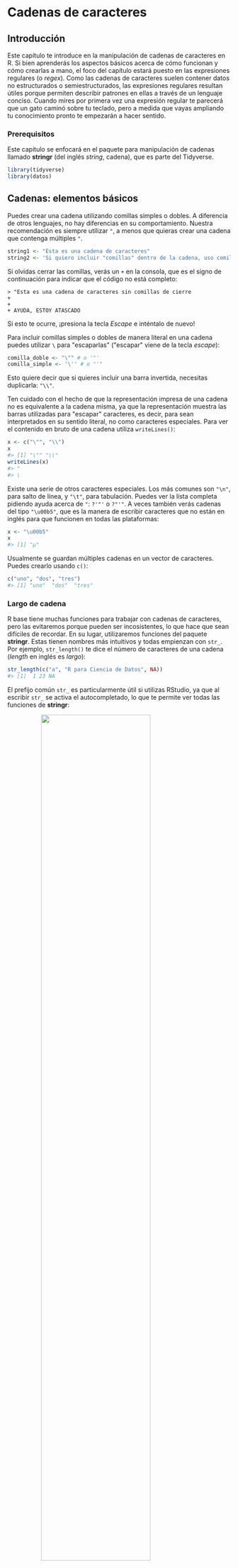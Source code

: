 # Cadenas de caracteres

## Introducción

Este capítulo te introduce en la manipulación de cadenas de caracteres en R. Si bien aprenderás los aspectos básicos acerca de cómo funcionan y cómo crearlas a mano, el foco del capítulo estará puesto en las expresiones regulares (o _regex_). Como las cadenas de caracteres suelen contener datos no estructurados o semiestructurados, las expresiones regulares resultan útiles porque permiten describir patrones en ellas a través de un lenguaje conciso. Cuando mires por primera vez una expresión regular te parecerá que un gato caminó sobre tu teclado, pero a medida que vayas ampliando tu conocimiento pronto te empezarán a hacer sentido. 

### Prerequisitos

Este capítulo se enfocará en el paquete para manipulación de cadenas llamado __stringr__ (del inglés _string_, cadena), que es parte del Tidyverse.


```r
library(tidyverse)
library(datos)
```

## Cadenas: elementos básicos

Puedes crear una cadena utilizando comillas simples o dobles. A diferencia de otros lenguajes, no hay diferencias en su comportamiento. Nuestra recomendación es siempre utilizar `"`, a menos que quieras crear una cadena que contenga múltiples `"`.


```r
string1 <- "Esta es una cadena de caracteres"
string2 <- 'Si quiero incluir "comillas" dentro de la cadena, uso comillas simples'
```

Si olvidas cerrar las comillas, verás un `+` en la consola, que es el signo de continuación para indicar que el código no está completo:

```
> "Esta es una cadena de caracteres sin comillas de cierre
+ 
+ 
+ AYUDA, ESTOY ATASCADO
```

Si esto te ocurre, ¡presiona la tecla _Escape_ e inténtalo de nuevo!

Para incluir comillas simples o dobles de manera literal en una cadena puedes utilizar `\` para "escaparlas" ("escapar" viene de la tecla _escape_):


```r
comilla_doble <- "\"" # o '"'
comilla_simple <- '\'' # o "'"
```

Esto quiere decir que si quieres incluir una barra invertida, necesitas duplicarla: `"\\"`.

Ten cuidado con el hecho de que la representación impresa de una cadena no es equivalente a la cadena misma, ya que la representación muestra las barras utilizadas para "escapar" caracteres, es decir, para sean interpretados en su sentido literal, no como caracteres especiales. Para ver el contenido en bruto de una cadena utiliza `writeLines()`:


```r
x <- c("\"", "\\")
x
#> [1] "\"" "\\"
writeLines(x)
#> "
#> \
```

Existe una serie de otros caracteres especiales. Los más comunes son `"\n"`, para salto de línea, y `"\t"`, para tabulación. Puedes ver la lista completa pidiendo ayuda acerca de `"`: `?'"'` o `?"'"`. A veces también verás cadenas del tipo `"\u00b5"`, que es la manera de escribir caracteres que no están en inglés para que funcionen en todas las plataformas:


```r
x <- "\u00b5"
x
#> [1] "µ"
```

Usualmente se guardan múltiples cadenas en un vector de caracteres. Puedes crearlo usando `c()`:


```r
c("uno", "dos", "tres")
#> [1] "uno"  "dos"  "tres"
```

### Largo de cadena

R base tiene muchas funciones para trabajar con cadenas de caracteres, pero las evitaremos porque pueden ser incosistentes, lo que hace que sean difíciles de recordar. En su lugar, utilizaremos funciones del paquete __stringr__. Estas tienen nombres más intuitivos y todas empienzan con `str_`. Por ejemplo, `str_length()` te dice el número de caracteres de una cadena (_length_ en inglés es _largo_): 


```r
str_length(c("a", "R para Ciencia de Datos", NA))
#> [1]  1 23 NA
```

El prefijo común `str_` es particularmente útil si utilizas RStudio, ya que al escribir `str_` se activa el autocompletado, lo que te permite ver todas las funciones de __stringr__:

<img src="screenshots/stringr-autocomplete.png" width="70%" style="display: block; margin: auto;" />

### Combinar cadenas

Para combinar dos o más cadenas utiliza `str_c()`:


```r
str_c("x", "y")
#> [1] "xy"
str_c("x", "y", "z")
#> [1] "xyz"
```

Usa el argumento `sep` para controlar cómo separlas:


```r
str_c("x", "y", sep = ", ")
#> [1] "x, y"
```

Al igual que en muchas otras funciones de R, los valores faltantes son contagiosos. Si quieres que se impriman como `"NA"`, utiliza `str_replace_na()` (_replace_ = remplazar):


```r
x <- c("abc", NA)
str_c("|-", x, "-|")
#> [1] "|-abc-|" NA
str_c("|-", str_replace_na(x), "-|")
#> [1] "|-abc-|" "|-NA-|"
```

Como se observa arriba, `str_c()` es una función vectorizada que automáticamente recicla los vectores más cortos hasta alcanzar la extensión del más largo: 


```r
str_c("prefijo-", c("a", "b", "c"), "-sufijo")
#> [1] "prefijo-a-sufijo" "prefijo-b-sufijo" "prefijo-c-sufijo"
```

Los objetos de extensión 0 se descartan de manera silenciosa. Esto es particularmente útil en conjunto con `if` (_si_):


```r
nombre <- "Hadley"
hora_del_dia <- "mañana"
cumpleanios <- FALSE

str_c(
  "Que tengas una buena ", hora_del_dia, ", ", nombre,
  if (cumpleanios) " y ¡FELIZ CUMPLEAÑOS!",
  "."
)
#> [1] "Que tengas una buena mañana, Hadley."
```

Para colapsar un vector de cadenas en una sola, utiliza `collapse`:


```r
str_c(c("x", "y", "z"), collapse = ", ")
#> [1] "x, y, z"
```

### Dividir cadenas

Puedes extraer partes de una cadena utilizando `str_sub()`. Al igual que la cadena, `str_sub()` tiene como argumentos `start` (_inicio_) y `end` (_fin_), que indican la posición (inclusiva) del subconjunto que se quiere extraer:


```r
x <- c("Manzana", "Plátano", "Pera")
str_sub(x, 1, 3)
#> [1] "Man" "Plá" "Per"
# los números negativos cuentan de manera invertida desde el final
str_sub(x, -3, -1)
#> [1] "ana" "ano" "era"
```

Ten en cuenta que `str_sub()` no fallará si la cadena es muy corta; simplemente devolverá todo lo que sea posible: 


```r
str_sub("a", 1, 5)
#> [1] "a"
```

También puedes utilizar `str_sub()` en forma de asignación para modificar una cadena: 


```r
str_sub(x, 1, 1) <- str_to_lower(str_sub(x, 1, 1))
x
#> [1] "manzana" "plátano" "pera"
```

### _Locales_

Arriba utilizamos `str_to_lower()` para cambiar el texto a minúsculas. También puedes utilizar `str_to_upper()` o `str_to_title()`, si quieres modificar el texto a mayúsculas o formato título, respectivamente. Sin embargo, este tipo de cambios puede ser más complicado de lo parece a primera vista, ya que las reglas no son iguales en todos los idiomas. Puedes selecionar qué tipo de reglas aplicar especificando el entorno local o _locale_:


```r
# La lengua turca tiene dos i: una con punto y otra sin punto
# Tienen diferentes reglas para convertirlas en mayúsculas

str_to_upper(c("i", "ı"))
#> [1] "I" "I"
str_to_upper(c("i", "ı"), locale = "tr")
#> [1] "İ" "I"
```

El entorno local o _locale_ se especifica con un código de idioma ISO 639, que es una abreviación de dos letras. Si todavía no conoces el código para tu idioma, en [Wikipedia](https://en.wikipedia.org/wiki/List_of_ISO_639-1_codes) puedes encontrar una buena lista. Si dejas el _locale_ en blanco, se aplicará el que estés utilizando actualmente, que es provisto por tu sistema operativo. 

Otra operación importante que es afectada por el _locale_ es ordenar. Las funciones `order()` y `sort()` de R base ordenan las cadenas usando el _locale_ actual. Si quieres un comportamiento consistente a través de diferentes computadoras, sería preferible usar `str_sort()` y `str_order()`, que aceptan un argumento adicional para definir el `locale`:


```r
x <- c("arándano", "espinaca", "banana")

str_sort(x, locale = "es")  # Español
#> [1] "arándano" "banana"   "espinaca"

str_sort(x, locale = "haw") # Hawaiano
#> [1] "arándano" "espinaca" "banana"
```

### Ejercicios

1.  En ejemplos de código en los que no se utiliza __stringr__, verás usualmente `paste()` y `paste0()` (_paste_ = pegar).
    ¿Cuál es la diferencia entre estas dos funciones? ¿A qué función de __stringr__ son equivalentes? ¿Cómo difieren estas dos funciones respecto de su manejo de los
    `NA`?
    
1.  Describe con tus propias palabras la diferencia entre los argumentos `sep` y `collapse`
    de la función `str_c()`.

1.  Utiliza `str_length()` y `str_sub()` para extraer el caracter del medio de una cadena. ¿Qué harías si el número de caracteres es par?

1.  ¿Qué hace `str_wrap()`? (_wrap_ = envolver) ¿Cuándo podrías querer utilizarla?

1.  ¿Qué hace `str_trim()`? (_trim_ = recortar) ¿Cuál es el opuesto de `str_trim()`?

1.  Escribe una función que convierta, por ejemplo, el vector `c("a", "b", "c")` en
    la cadena `a, b y c`. Piensa con detención qué debería hacer 
    dado un vector de largo 0, 1 o 2.

### Buscar coincidencia de patrones con expresiones regulares

Las expresiones regulares son un lenguaje conciso que te permite describir patrones en cadenas de caracteres. Toma un tiempo entenderlas, pero una vez que lo hagas te darás cuenta que son extremadamente útiles. 

Para aprender sobre expresiones regulares usaremos `str_view()` y `str_view_all()` (_view_ = ver). Estas funciones toman un vector de caracteres y una expresión regular y te muestran cómo coinciden. Partiremos con expresiones regulares simples que gradualmente se irán volviendo más y más complejas. Una vez que domines la coincidencia de patrones, aprenderás cómo aplicar estas ideas con otras funciones de __stringr__. 

### Coincidencias básicas

Los patrones más simples buscan coincidencias con cadenas exactas:


```r
x <- c("manzana", "banana", "pera")
str_view(x, "an")
#> [1] │ m<an>z<an>a
#> [2] │ b<an><an>a
```

El siguiente paso en complejidad es `.`, que coincide con cualquier caracter (excepto un salto de línea):


```r
str_view(x, ".a.")
#> [1] │ <man><zan>a
#> [2] │ <ban>ana
```

Pero si "`.`" coincide con cualquier caracter, ¿cómo buscar una coincidencia con el caracter "`.`"? Necesitas utilizar un "escape" para decirle a la expresión regular que quieres hacerla coincidir de manera exacta, no usar su comportamiento especial. Al igual que en las cadenas, las expresiones regulares usan la barra invertida, `\`, para "escapar" los comportamientos especiales. Por lo tanto, para hacer coincidir un `.`, necesitas la expresión regular `\.`. Lamentablemente, esto crea una problema. Estamos usando cadenas para representar una expresión regular y en ellas  `\` también se usa como símbolo de "escape". Por lo tanto, para crear la expresión regular `\.` necesitamos la cadena `"\\."`. 


```r
# Para crear una expresión regular necesitamos \\
punto <- "\\."

# Pero la expresión en sí misma solo contiene una \
writeLines(punto)
#> \.

# Esto le dice a R que busque el . de manera explícita
str_view(c("abc", "a.c", "bef"), "a\\.c")
#> [2] │ <a.c>
```

Si `\` se utiliza para escapar un caracter en una expresión regular, ¿cómo coincidir de manera literal una `\`? Bueno, necesitarías escaparla creando la expresión regular `\\`. Para crear esa expresión regular necesitas usar una cadena, que requiere también escapar la `\`. Esto quiere decir que para coincidir literalmente `\` necesitas escribir `"\\\\"` --- ¡necesitas cuatro barras invertidas para coincidir una! 


```r
x <- "a\\b"
writeLines(x)
#> a\b

str_view(x, "\\\\")
#> [1] │ a<\>b
```

En este libro escribiremos las expresiones regulares como `\.` y las cadenas que representan a las expresiones regulares como `"\\."`.

#### Ejercicios

1.  Explica por qué cada una de estas cadenas no coincide con `\`: `"\"`, `"\\"`, `"\\\"`.

1.  ¿Cómo harías coincidir la secuencia `"'\`?

1.  ¿Con qué patrones coincidiría la expresión regular`\..\..\..`? 
    ¿Cómo la representarías en una cadena?

### Anclas

Por defecto, las expresiones regulares buscarán una coincidencia en cualquier parte de una cadena. Suele ser útil _anclar_ una expresión regular para que solo busque coincidencias al inicio o al final. Puedes utilizar: 

* `^` para buscar la coincidencia al inicio de la cadena.
* `$` para buscar la coincidencia al final de la cadena.


```r
x <- c("arándano", "banana", "pera")
str_view(x, "^a")
#> [1] │ <a>rándano
str_view(x, "a$")
#> [2] │ banan<a>
#> [3] │ per<a>
```

Para recordar cuál es cuál, puedes intentar este recurso mnemotécnico que aprendimos de [Evan Misshula](https://twitter.com/emisshula/status/323863393167613953): si empiezas con potencia (`^`), terminarás con dinero (`$`).

Para forzar que una expresión regular coincida con una cadena completa, ánclala usando tanto `^` como `$`:


```r
x <- c("pie de manzana", "manzana", "queque de manzana")
str_view(x, "manzana")
#> [1] │ pie de <manzana>
#> [2] │ <manzana>
#> [3] │ queque de <manzana>
str_view(x, "^manzana$")
#> [2] │ <manzana>
```

También puedes coincidir el límite entre palabras con `\b`. No utilizamos frecuentemente esta forma en R, pero sí a veces cuando buscamos en RStudio el nombre de una función que también compone el nombre de otras funciones. Por ejemplo, buscaríamos `\bsum\b` para evitar la coincidencia con `summarise`, `summary`, `rowsum` y otras.

#### Ejercicios

1.  ¿Cómo harías coincidir la cadena `"$^$"` de manera literal?

1.  Dado el corpus de palabras comunes en `datos::palabras`, crea una expresión
    regular que busque palabras que:
    
    1. Empiecen con "y".
    1. Terminen con "z"
    1. Tengan una extensión de exactamente tres letras. (¡No hagas trampa usando `str_length()`!)
    1. Tengan ocho letras o más. 

    Dado que esta será una lista larga, podrías querer usar el argumento `match` en
    `str_view()` para mostrar solo las palabras que coincidan o no coincidan. 

### Clases de caracteres y alternativas

Existe una serie de patrones especiales que coinciden con más de un caracter. Ya has visto `.`, que coincide con cualquier caracter excepto un salto de línea. Hay otras cuatro herramientas que son de utilidad: 

* `\d`: coincide con cualquier dígito.
* `\s`: coincide con cualquier espacio en blanco (por ejemplo, espacio simple, tabulador, salto de línea).
* `[abc]`: coincide con a, b o c.
* `[^abc]`: coincide con todo menos con a, b o c.

Recuerda que para crear una expresión regular que contenga `\d` o `\s` necesitas escapar la `\` en la cadena, por lo que debes escribir `"\\d"` o `"\\s"`.

Utilizar una clase de caracter que contenga en su interior un solo caracter puede ser una buena alternativa a la barra invertida cuando quieres incluir un solo metacaracter en la expresión regular. Muchas personas encuentran que así es más fácil de leer. 


```r
# Buscar de forma literal un caracter que usualmente tiene un significado especial en una expresión regular
str_view(c("abc", "a.c", "a*c", "a c"), "a[.]c")
#> [2] │ <a.c>
str_view(c("abc", "a.c", "a*c", "a c"), ".[*]c")
#> [3] │ <a*c>
str_view(c("abc", "a.c", "a*c", "a c"), "a[ ]")
#> [4] │ <a >c
```

Esto funciona para la mayoría (pero no para todos) los metacaracteres de las expresiones regulares: `$` `.` `|` `?` `*` `+` `(` `)` `[` `{`. Desafortunadamente, existen unos pocos caracteres que tienen un significado especial incluso dentro de una clase de caracteres y deben manejarse con barras invertidas para escaparlos: `]` `\` `^` y `-`.

Puedes utiizar una _disyunción_ para elegir entre uno más patrones alternativos. Por ejemplo, `abc|d..a` concidirá tanto con '"abc"', como con `"duna"`. Ten en cuenta que la precedencia de `|` es baja, por lo que `abc|xyz` coincidirá con `abc` o `xyz`, no con `abcyz` o `abxyz`. Al igual que en expresiones matemáticas, si el valor de `|` se vuelve confuso, utiliza paréntesis para dejar claro qué es lo que quieres: 


```r
str_view(c("cómo", "como"), "c(ó|o)mo")
#> [1] │ <cómo>
#> [2] │ <como>
```

#### Ejercicios

1.  Crea una expresión regular que encuentre todas las palabras que:

    1. Empiecen con una vocal.

    1. Solo contengan consonantes. (Pista: piensa en cómo buscar coincidencias para 
       "no"-vocales.)

    1. Terminen en `ón`, pero no en `ión`.
    
    1. Terminen con `ndo` o `ado`.
    

1.  ¿Siempre a una "q" la sigue una "u"?

1.  Escribe una expresión regular que permita buscar un verbo que haya sido escrito usando voseo en segunda persona plural  
    (por ejemplo, _queréis_ en vez de _quieren_).

1.  Crea una expresión regular que coincida con la forma en que habitualmente 
    se escriben los números de teléfono en tu país.
    
1. En inglés existe una regla que dice que la letra i va siempre antes de la e, excepto cuando está después de una c". Verifica empíricamente esta regla utilizando las palabras contenidas en `stringr::words`. 


### Repetición

El siguiente paso en términos de poder implica controlar cuántas veces queremos que se encuentre un patrón:

* `?`: 0 o 1
* `+`: 1 o más
* `*`: 0 o más


```r
x <- "1888 es el año más largo en números romanos: MDCCCLXXXVIII"
str_view(x, "CC?")
#> [1] │ 1888 es el año más largo en números romanos: MD<CC><C>LXXXVIII
str_view(x, "CC+")
#> [1] │ 1888 es el año más largo en números romanos: MD<CCC>LXXXVIII
str_view(x, 'C[LX]+')
#> [1] │ 1888 es el año más largo en números romanos: MDCC<CLXXX>VIII
```

Ten en cuenta que la precedencia de este operador es alta, por lo que puedes escribir: `cantái?s` para encontrar tanto voseo americano como de la variante peninsular del español (es decir, _cantás_ y _cantáis_). Esto quiere decir que en la mayor parte de los usos se necesitarán paréntesis, como `bana(na)+`.

También puedes especificar el número de coincidencias que quieres encontrar de manera precisa:

* `{n}`: exactamente n
* `{n,}`: n o más
* `{,m}`: no más de m
* `{n,m}`: entre n y m


```r
str_view(x, "C{2}")
#> [1] │ 1888 es el año más largo en números romanos: MD<CC>CLXXXVIII
str_view(x, "C{2,}")
#> [1] │ 1888 es el año más largo en números romanos: MD<CCC>LXXXVIII
str_view(x, "C{2,3}")
#> [1] │ 1888 es el año más largo en números romanos: MD<CCC>LXXXVIII
```

Por defecto, este tipo de coincidencias son "avaras" (_greedy_): tratarán de coincidir con la cadena más larga posible. También puedes hacerlas "perezosas" (_lazy_) para que coincidan con la cadena más corta posible, poniendo un `?` después de ellas. Esta es una característica avanzada de las expresiones regulares, pero es útil saber que existe:


```r
str_view(x, 'C{2,3}?')
#> [1] │ 1888 es el año más largo en números romanos: MD<CC>CLXXXVIII
str_view(x, 'C[LX]+?')
#> [1] │ 1888 es el año más largo en números romanos: MDCC<CL>XXXVIII
```

#### Ejercicios

1.  Describe los equivalentes de `?`, `+`, `*` en el formato `{m,n}`.

1.  Describe en palabras con qué coincidiría cada una de estas expresiones regulares:
    (lee con atención para ver si estamos utilizando una expresión regular o una cadena
    que define una expresión regular.)

    1. `^.*$`
    1. `"\\{.+\\}"`
    1. `\d{4}-\d{2}-\d{2}`
    1. `"\\\\{4}"`

1.  Crea expresiones regulares para buscar todas las palabras que:

    1. Empiecen con dos consonantes.
    1. Tengan tres o más vocales seguidas.
    1. Tengan tres o más pares de vocal-consonante seguidos. 

### Agrupamiento y referencias previas

Anteriormente aprendiste sobre el uso de paréntesis para desambiguar expresiones complejas. Los paréntesis también sirven para crear un grupo de captura _numerado_ (número 1, 2, etc.). Un grupo de captura guarda _la parte de la cadena_ que coincide con la parte de la expresión regular entre paréntesis. Puedes referirte al mismo texto tal como fue guardado en un grupo de captura utilizando _referencias previas_, como `\1`, `\2` etc. Por ejemplo, la siguiente expresión regular busca todas las frutas que tengan un par de letras repetido. 


```r
str_view(frutas, "(..)\\1", match = TRUE)
#>  [1] │ b<anan>a
#>  [2] │ <papa>ya
#>  [8] │ <anan>á
#> [23] │ <coco>
```

(En breve, también verás cómo esto es útil en conjunto con `str_match()`.)

#### Ejercicios

1.  Describe en palabras con qué coinciden estas expresiones: 

    1. `(.)\1\1`
    1. `"(.)(.)\\2\\1"`
    1. `(..)\1`
    1. `"(.).\\1.\\1"`
    1. `"(.)(.)(.).*\\3\\2\\1"`

1.  Construye una expresión regular que coincida con palabras que: 

    1. Empiecen y terminen con el mismo caracter. 
    
    1. Contengan un par de letras repetido
       (p. ej. "nacional" tiene "na" repetido dos veces.)
    
    1. Contengan una letra repetida en al menos tres lugares
       (p. ej. "característica" tiene tres "a".)

## Herramientas

Ahora que has aprendido los elementos básicos de las expresiones regulares, es tiempo de aprender cómo aplicarlos en problemas reales. En esta sección aprenderás una amplia variedad de funciones de __stringr__ que te permitirán:

* Determinar qué cadenas coinciden con un patrón.
* Encontrar la posición de una coincidencia.
* Extraer el contenido de las coincidencias.
* Remplazar coincidencias con nuevos valores.
* Dividir una cadena de acuerdo a una coincidencia.

Una advertencia antes de continuar: debido a que las expresiones regulares son tan poderosas, es fácil intentar resolver todos los problemas con una sola expresión regular. En palabras de Jamie Zawinski:

> Cuando se enfrentan a un problema, algunas personas piensan “Lo sé, usaré expresiones
> regulares.” Ahora tienen dos problemas. 

Como advertencia, revisa esta expresión regular que chequea si una dirección de correo electrónico es válida:

```
(?:(?:\r\n)?[ \t])*(?:(?:(?:[^()<>@,;:\\".\[\] \000-\031]+(?:(?:(?:\r\n)?[ \t]
)+|\Z|(?=[\["()<>@,;:\\".\[\]]))|"(?:[^\"\r\\]|\\.|(?:(?:\r\n)?[ \t]))*"(?:(?:
\r\n)?[ \t])*)(?:\.(?:(?:\r\n)?[ \t])*(?:[^()<>@,;:\\".\[\] \000-\031]+(?:(?:(
?:\r\n)?[ \t])+|\Z|(?=[\["()<>@,;:\\".\[\]]))|"(?:[^\"\r\\]|\\.|(?:(?:\r\n)?[ 
\t]))*"(?:(?:\r\n)?[ \t])*))*@(?:(?:\r\n)?[ \t])*(?:[^()<>@,;:\\".\[\] \000-\0
31]+(?:(?:(?:\r\n)?[ \t])+|\Z|(?=[\["()<>@,;:\\".\[\]]))|\[([^\[\]\r\\]|\\.)*\
](?:(?:\r\n)?[ \t])*)(?:\.(?:(?:\r\n)?[ \t])*(?:[^()<>@,;:\\".\[\] \000-\031]+
(?:(?:(?:\r\n)?[ \t])+|\Z|(?=[\["()<>@,;:\\".\[\]]))|\[([^\[\]\r\\]|\\.)*\](?:
(?:\r\n)?[ \t])*))*|(?:[^()<>@,;:\\".\[\] \000-\031]+(?:(?:(?:\r\n)?[ \t])+|\Z
|(?=[\["()<>@,;:\\".\[\]]))|"(?:[^\"\r\\]|\\.|(?:(?:\r\n)?[ \t]))*"(?:(?:\r\n)
?[ \t])*)*\<(?:(?:\r\n)?[ \t])*(?:@(?:[^()<>@,;:\\".\[\] \000-\031]+(?:(?:(?:\
r\n)?[ \t])+|\Z|(?=[\["()<>@,;:\\".\[\]]))|\[([^\[\]\r\\]|\\.)*\](?:(?:\r\n)?[
 \t])*)(?:\.(?:(?:\r\n)?[ \t])*(?:[^()<>@,;:\\".\[\] \000-\031]+(?:(?:(?:\r\n)
?[ \t])+|\Z|(?=[\["()<>@,;:\\".\[\]]))|\[([^\[\]\r\\]|\\.)*\](?:(?:\r\n)?[ \t]
)*))*(?:,@(?:(?:\r\n)?[ \t])*(?:[^()<>@,;:\\".\[\] \000-\031]+(?:(?:(?:\r\n)?[
 \t])+|\Z|(?=[\["()<>@,;:\\".\[\]]))|\[([^\[\]\r\\]|\\.)*\](?:(?:\r\n)?[ \t])*
)(?:\.(?:(?:\r\n)?[ \t])*(?:[^()<>@,;:\\".\[\] \000-\031]+(?:(?:(?:\r\n)?[ \t]
)+|\Z|(?=[\["()<>@,;:\\".\[\]]))|\[([^\[\]\r\\]|\\.)*\](?:(?:\r\n)?[ \t])*))*)
*:(?:(?:\r\n)?[ \t])*)?(?:[^()<>@,;:\\".\[\] \000-\031]+(?:(?:(?:\r\n)?[ \t])+
|\Z|(?=[\["()<>@,;:\\".\[\]]))|"(?:[^\"\r\\]|\\.|(?:(?:\r\n)?[ \t]))*"(?:(?:\r
\n)?[ \t])*)(?:\.(?:(?:\r\n)?[ \t])*(?:[^()<>@,;:\\".\[\] \000-\031]+(?:(?:(?:
\r\n)?[ \t])+|\Z|(?=[\["()<>@,;:\\".\[\]]))|"(?:[^\"\r\\]|\\.|(?:(?:\r\n)?[ \t
]))*"(?:(?:\r\n)?[ \t])*))*@(?:(?:\r\n)?[ \t])*(?:[^()<>@,;:\\".\[\] \000-\031
]+(?:(?:(?:\r\n)?[ \t])+|\Z|(?=[\["()<>@,;:\\".\[\]]))|\[([^\[\]\r\\]|\\.)*\](
?:(?:\r\n)?[ \t])*)(?:\.(?:(?:\r\n)?[ \t])*(?:[^()<>@,;:\\".\[\] \000-\031]+(?
:(?:(?:\r\n)?[ \t])+|\Z|(?=[\["()<>@,;:\\".\[\]]))|\[([^\[\]\r\\]|\\.)*\](?:(?
:\r\n)?[ \t])*))*\>(?:(?:\r\n)?[ \t])*)|(?:[^()<>@,;:\\".\[\] \000-\031]+(?:(?
:(?:\r\n)?[ \t])+|\Z|(?=[\["()<>@,;:\\".\[\]]))|"(?:[^\"\r\\]|\\.|(?:(?:\r\n)?
[ \t]))*"(?:(?:\r\n)?[ \t])*)*:(?:(?:\r\n)?[ \t])*(?:(?:(?:[^()<>@,;:\\".\[\] 
\000-\031]+(?:(?:(?:\r\n)?[ \t])+|\Z|(?=[\["()<>@,;:\\".\[\]]))|"(?:[^\"\r\\]|
\\.|(?:(?:\r\n)?[ \t]))*"(?:(?:\r\n)?[ \t])*)(?:\.(?:(?:\r\n)?[ \t])*(?:[^()<>
@,;:\\".\[\] \000-\031]+(?:(?:(?:\r\n)?[ \t])+|\Z|(?=[\["()<>@,;:\\".\[\]]))|"
(?:[^\"\r\\]|\\.|(?:(?:\r\n)?[ \t]))*"(?:(?:\r\n)?[ \t])*))*@(?:(?:\r\n)?[ \t]
)*(?:[^()<>@,;:\\".\[\] \000-\031]+(?:(?:(?:\r\n)?[ \t])+|\Z|(?=[\["()<>@,;:\\
".\[\]]))|\[([^\[\]\r\\]|\\.)*\](?:(?:\r\n)?[ \t])*)(?:\.(?:(?:\r\n)?[ \t])*(?
:[^()<>@,;:\\".\[\] \000-\031]+(?:(?:(?:\r\n)?[ \t])+|\Z|(?=[\["()<>@,;:\\".\[
\]]))|\[([^\[\]\r\\]|\\.)*\](?:(?:\r\n)?[ \t])*))*|(?:[^()<>@,;:\\".\[\] \000-
\031]+(?:(?:(?:\r\n)?[ \t])+|\Z|(?=[\["()<>@,;:\\".\[\]]))|"(?:[^\"\r\\]|\\.|(
?:(?:\r\n)?[ \t]))*"(?:(?:\r\n)?[ \t])*)*\<(?:(?:\r\n)?[ \t])*(?:@(?:[^()<>@,;
:\\".\[\] \000-\031]+(?:(?:(?:\r\n)?[ \t])+|\Z|(?=[\["()<>@,;:\\".\[\]]))|\[([
^\[\]\r\\]|\\.)*\](?:(?:\r\n)?[ \t])*)(?:\.(?:(?:\r\n)?[ \t])*(?:[^()<>@,;:\\"
.\[\] \000-\031]+(?:(?:(?:\r\n)?[ \t])+|\Z|(?=[\["()<>@,;:\\".\[\]]))|\[([^\[\
]\r\\]|\\.)*\](?:(?:\r\n)?[ \t])*))*(?:,@(?:(?:\r\n)?[ \t])*(?:[^()<>@,;:\\".\
[\] \000-\031]+(?:(?:(?:\r\n)?[ \t])+|\Z|(?=[\["()<>@,;:\\".\[\]]))|\[([^\[\]\
r\\]|\\.)*\](?:(?:\r\n)?[ \t])*)(?:\.(?:(?:\r\n)?[ \t])*(?:[^()<>@,;:\\".\[\] 
\000-\031]+(?:(?:(?:\r\n)?[ \t])+|\Z|(?=[\["()<>@,;:\\".\[\]]))|\[([^\[\]\r\\]
|\\.)*\](?:(?:\r\n)?[ \t])*))*)*:(?:(?:\r\n)?[ \t])*)?(?:[^()<>@,;:\\".\[\] \0
00-\031]+(?:(?:(?:\r\n)?[ \t])+|\Z|(?=[\["()<>@,;:\\".\[\]]))|"(?:[^\"\r\\]|\\
.|(?:(?:\r\n)?[ \t]))*"(?:(?:\r\n)?[ \t])*)(?:\.(?:(?:\r\n)?[ \t])*(?:[^()<>@,
;:\\".\[\] \000-\031]+(?:(?:(?:\r\n)?[ \t])+|\Z|(?=[\["()<>@,;:\\".\[\]]))|"(?
:[^\"\r\\]|\\.|(?:(?:\r\n)?[ \t]))*"(?:(?:\r\n)?[ \t])*))*@(?:(?:\r\n)?[ \t])*
(?:[^()<>@,;:\\".\[\] \000-\031]+(?:(?:(?:\r\n)?[ \t])+|\Z|(?=[\["()<>@,;:\\".
\[\]]))|\[([^\[\]\r\\]|\\.)*\](?:(?:\r\n)?[ \t])*)(?:\.(?:(?:\r\n)?[ \t])*(?:[
^()<>@,;:\\".\[\] \000-\031]+(?:(?:(?:\r\n)?[ \t])+|\Z|(?=[\["()<>@,;:\\".\[\]
]))|\[([^\[\]\r\\]|\\.)*\](?:(?:\r\n)?[ \t])*))*\>(?:(?:\r\n)?[ \t])*)(?:,\s*(
?:(?:[^()<>@,;:\\".\[\] \000-\031]+(?:(?:(?:\r\n)?[ \t])+|\Z|(?=[\["()<>@,;:\\
".\[\]]))|"(?:[^\"\r\\]|\\.|(?:(?:\r\n)?[ \t]))*"(?:(?:\r\n)?[ \t])*)(?:\.(?:(
?:\r\n)?[ \t])*(?:[^()<>@,;:\\".\[\] \000-\031]+(?:(?:(?:\r\n)?[ \t])+|\Z|(?=[
\["()<>@,;:\\".\[\]]))|"(?:[^\"\r\\]|\\.|(?:(?:\r\n)?[ \t]))*"(?:(?:\r\n)?[ \t
])*))*@(?:(?:\r\n)?[ \t])*(?:[^()<>@,;:\\".\[\] \000-\031]+(?:(?:(?:\r\n)?[ \t
])+|\Z|(?=[\["()<>@,;:\\".\[\]]))|\[([^\[\]\r\\]|\\.)*\](?:(?:\r\n)?[ \t])*)(?
:\.(?:(?:\r\n)?[ \t])*(?:[^()<>@,;:\\".\[\] \000-\031]+(?:(?:(?:\r\n)?[ \t])+|
\Z|(?=[\["()<>@,;:\\".\[\]]))|\[([^\[\]\r\\]|\\.)*\](?:(?:\r\n)?[ \t])*))*|(?:
[^()<>@,;:\\".\[\] \000-\031]+(?:(?:(?:\r\n)?[ \t])+|\Z|(?=[\["()<>@,;:\\".\[\
]]))|"(?:[^\"\r\\]|\\.|(?:(?:\r\n)?[ \t]))*"(?:(?:\r\n)?[ \t])*)*\<(?:(?:\r\n)
?[ \t])*(?:@(?:[^()<>@,;:\\".\[\] \000-\031]+(?:(?:(?:\r\n)?[ \t])+|\Z|(?=[\["
()<>@,;:\\".\[\]]))|\[([^\[\]\r\\]|\\.)*\](?:(?:\r\n)?[ \t])*)(?:\.(?:(?:\r\n)
?[ \t])*(?:[^()<>@,;:\\".\[\] \000-\031]+(?:(?:(?:\r\n)?[ \t])+|\Z|(?=[\["()<>
@,;:\\".\[\]]))|\[([^\[\]\r\\]|\\.)*\](?:(?:\r\n)?[ \t])*))*(?:,@(?:(?:\r\n)?[
 \t])*(?:[^()<>@,;:\\".\[\] \000-\031]+(?:(?:(?:\r\n)?[ \t])+|\Z|(?=[\["()<>@,
;:\\".\[\]]))|\[([^\[\]\r\\]|\\.)*\](?:(?:\r\n)?[ \t])*)(?:\.(?:(?:\r\n)?[ \t]
)*(?:[^()<>@,;:\\".\[\] \000-\031]+(?:(?:(?:\r\n)?[ \t])+|\Z|(?=[\["()<>@,;:\\
".\[\]]))|\[([^\[\]\r\\]|\\.)*\](?:(?:\r\n)?[ \t])*))*)*:(?:(?:\r\n)?[ \t])*)?
(?:[^()<>@,;:\\".\[\] \000-\031]+(?:(?:(?:\r\n)?[ \t])+|\Z|(?=[\["()<>@,;:\\".
\[\]]))|"(?:[^\"\r\\]|\\.|(?:(?:\r\n)?[ \t]))*"(?:(?:\r\n)?[ \t])*)(?:\.(?:(?:
\r\n)?[ \t])*(?:[^()<>@,;:\\".\[\] \000-\031]+(?:(?:(?:\r\n)?[ \t])+|\Z|(?=[\[
"()<>@,;:\\".\[\]]))|"(?:[^\"\r\\]|\\.|(?:(?:\r\n)?[ \t]))*"(?:(?:\r\n)?[ \t])
*))*@(?:(?:\r\n)?[ \t])*(?:[^()<>@,;:\\".\[\] \000-\031]+(?:(?:(?:\r\n)?[ \t])
+|\Z|(?=[\["()<>@,;:\\".\[\]]))|\[([^\[\]\r\\]|\\.)*\](?:(?:\r\n)?[ \t])*)(?:\
.(?:(?:\r\n)?[ \t])*(?:[^()<>@,;:\\".\[\] \000-\031]+(?:(?:(?:\r\n)?[ \t])+|\Z
|(?=[\["()<>@,;:\\".\[\]]))|\[([^\[\]\r\\]|\\.)*\](?:(?:\r\n)?[ \t])*))*\>(?:(
?:\r\n)?[ \t])*))*)?;\s*)
```

En cierto sentido, este es un ejemplo "patológico" (porque las direcciones de correo electrónico son de verdad sorpresivamente complejas), pero se usa en código real. Mira esta discusión (en inglés) en Stack Overflow <http://stackoverflow.com/a/201378> para más detalles. 

No olvides que estás trabajando en un lenguaje de programación y que tienes otras herramientas a tu disposición. En vez de crear una sola expresión regular compleja, usualmente es más fácil crear una serie de expresiones regulares más simples. Si te atascaste tratando de crear una sola expresión regular que resuelva tu problema, da un paso atrás y piensa cómo podrías dividir el problema en partes más pequeñas. Esto te permitirá ir resolviendo cada desafío antes de moverte al siguiente. 

### Detectar coincidencias

Para determinar si un vector de caracteres coincide con un patrón de búsqueda, puedes utilizar `str_detect()`. Este devuelve un vector lógico del mismo largo que el _input_:


```r
x <- c("manzana", "plátano", "pera")
str_detect(x, "e")
#> [1] FALSE FALSE  TRUE
```

Recuerda que cuando usas vectores lógicos en un contexto numérico, `FALSE` (_falso_) se convierte en 0 y `TRUE` (_verdadero_) se convierte en 1. Eso hace que `sum()` (_suma_) y `mean()` (_media_) sean funciones útiles si quieres responder preguntas sobre coincidencias a lo largo de un vector más extenso: 


```r
# ¿Cuántas palabras comunes empiezan con m?
sum(str_detect(palabras, "^m"))
#> [1] 81
# ¿Qué proporción de palabras comunes terminan con una vocal?
mean(str_detect(palabras, "[aáeéiéoéuú]$"))
#> [1] 0.546
```


Cuando tienes condiciones lógicas complejas, (p. ej., encontrar _a_ o _b_ pero no _c_, salvo que _d_) suele ser más fácil combinar múltiples llamadas a `str_detect()` con operadores lógicos, que tratar de crear una sola expresión regular. Por ejemplo, hay dos maneras de buscar todas las palabras que no contengan ninguna vocal: 


```r
# Encuentra todas las palabras que contengan al menos una vocal, y luego niégalo
sin_vocales_1 <- !str_detect(palabras, "[aáeéiíoóuúúü]")
# Encuentra todas las palabras consistentes solo en consonantes (no vocales)
sin_vocales_2 <- str_detect(palabras, "^[^aáeéiíoóuúúü]+$")
identical(sin_vocales_1, sin_vocales_2)
#> [1] TRUE
```

Los resultados son idénticos; sin embargo, creemos que la primera aproximación es significativamente más fácil de entender. Si tu expresión regular se vuelve extremadamente compleja, trata de dividirla en partes más pequeñas, dale un nombre a cada parte y luego combínalas en operaciones lógicas. 

Un uso común de `str_detect()` es para seleccionar elementos que coincidan con un patrón. Puedes hacer eso con subdivisiones lógicas o utilizando `str_subset()`, que es un "envoltorio" (_wrapper_) de esas operaciones. 


```r
palabras[str_detect(palabras, "x$")]
#> [1] "ex"
str_subset(palabras, "x$")
#> [1] "ex"
```

En todo caso, lo más habitual es que tus cadenas de caracteres sean una columna de un _data frame_ y que prefieras utilizar la función `filter()` (_filtrar_):


```r
df <- tibble(
  palabra = palabras, 
  i = seq_along(palabra)
)
df %>% 
  filter(str_detect(palabras, "x$"))
#> # A tibble: 1 × 2
#>   palabra     i
#>   <chr>   <int>
#> 1 ex        338
```


Una varación de `str_detect()` es `str_count()` (_count_ = contar): más que un simple sí o no, te indica cuántas coincidencias hay en una cadena:


```r
x <- c("manzana", "plátano", "pera")
str_count(x, "a")
#> [1] 3 1 1

# En promedio, ¿cuántas vocales hay por palabra?
mean(str_count(palabras, "[aáeéiíoóuúü]"))
#> [1] 2.72
```

Es natural usar `str_count()` junto con `mutate()`:


```r
df %>% 
  mutate(
    vocales = str_count(palabra, "[aáeéiíoóuúü]"),
    consonantes = str_count(palabra, "[^aáeéiíoóuúü]")
  )
#> # A tibble: 1,000 × 4
#>   palabra      i vocales consonantes
#>   <chr>    <int>   <int>       <int>
#> 1 a            1       1           0
#> 2 abril        2       2           3
#> 3 acción       3       3           3
#> 4 acciones     4       4           4
#> 5 acerca       5       3           3
#> 6 actitud      6       3           4
#> # ℹ 994 more rows
```

Ten en cuenta que las coincidencias nunca se superponen. Por ejemplo, en `"abababa"`, ¿cuántas veces se encontrará una coincidencia con el patrón `"aba"`? Las expresiones regulares dicen que dos, no tres:


```r
str_count("abababa", "aba")
#> [1] 2
str_view_all("abababa", "aba")
#> Warning: `str_view()` was deprecated in stringr 1.5.0.
#> ℹ Please use `str_view_all()` instead.
#> This warning is displayed once every 8 hours.
#> Call `lifecycle::last_lifecycle_warnings()` to see where this warning was
#> generated.
#> [1] │ <aba>b<aba>
```

Toma nota sobre el uso de `str_view_all()`. Como aprenderás dentro de poco, muchas funciones de __stringr__ vienen en pares: una función trabaja con una sola coincidencia y la otra con todas. La segunda función tendrá el sufijo `_all` (_todas_).

### Ejercicios

1.  Para cada uno de los siguientes desafíos, intenta buscar una solución utilizando tanto una 
    expresión regular simple como una combinación de múltiples llamadas a `str_detect()`.
    
    1.  Encuentra todas las palabras que empiezan o terminan con `y`.
    
    1.  Encuentra todas las palabras que empiezan con una vocal y terminan con una consonante.
    
    1.  ¿Existen palabras que tengan todas las vocales?

1.  ¿Qué palabra tiene el mayor número de vocales? ¿Qué palabra tiene la mayor
    proporción de vocales? (Pista: ¿cuál es el denominador?)

### Extraer coincidencias

Para extraer el texto de una coincidencia utiliza `str_extract()`. Para mostrar cómo funciona, necesitaremos un ejemplo más complicado. Para ello, usaremos una selección y adaptación al español de las oraciones disponibles originalmente en `stringr::sentences` y que puedes encontrar en `datos::oraciones`:


```r
length(oraciones)
#> [1] 50
head(oraciones)
#> [1] "Las casas están construidas de ladrillos de arcilla roja."
#> [2] "La caja fue arrojada al lado del camión estacionado."     
#> [3] "El domingo es la mejor parte de la semana."               
#> [4] "Agrega a la cuenta de la tienda hasta el último centavo." 
#> [5] "Nueve hombres fueron contratados para excavar las ruinas."
#> [6] "Pega la hoja en el fondo azul oscuro."
```

Imagina que quieres encontrar todas las oraciones que tengan el nombre de un color. Primero, creamos un vector con nombres de colores y luego lo convertimos en una sola expresión regular:


```r
colores <- c("rojo", "amarillo", "verde", "azul", "marrón")
coincidencia_color <- str_c(colores, collapse = "|")
coincidencia_color
#> [1] "rojo|amarillo|verde|azul|marrón"
```

Ahora, podemos seleccionar las oraciones que contienen un color y extraer luego el color para saber de cuál se trata:


```r
tiene_color <- str_subset(oraciones, coincidencia_color)
coincidencia <- str_extract(tiene_color, coincidencia_color)
head(coincidencia)
#> [1] "azul"   "azul"   "rojo"   "azul"   "azul"   "marrón"
```

Ten en cuenta que `str_extract()` solo extrae la primera coincidencia. Podemos ver eso de manera sencilla seleccionando primero todas las oraciones que tengan más de una coincidencia:


```r
mas <- oraciones[str_count(oraciones, coincidencia_color) > 1]
str_view_all(mas, coincidencia_color)
#> [1] │ Instalaron <azul>ejos <verde>s en la cocina.
#> [2] │ Si ar<rojo> la taza <azul> al suelo se romperá.
#> [3] │ Las hojas se vuelven de color <marrón> y <amarillo> en el otoño.
#> [4] │ La luz <verde> en la caja <marrón> parpadeaba.

str_extract(mas, coincidencia_color)
#> [1] "azul"   "rojo"   "marrón" "verde"
```

Este es un patrón de coincidencia común para las funciones de __stringr__, ya que trabajar con una sola coincidencia te permite utilizar estructuras de datos más simples. Para obtener todas las coincidencias, utiliza `str_extract_all()`. Esta función devuelve una lista:


```r
str_extract_all(mas, coincidencia_color)
#> [[1]]
#> [1] "azul"  "verde"
#> 
#> [[2]]
#> [1] "rojo" "azul"
#> 
#> [[3]]
#> [1] "marrón"   "amarillo"
#> 
#> [[4]]
#> [1] "verde"  "marrón"
```

Aprenderás más sobre listas en el capítulo sobre [vectores] y en el sobre [iteración].

Si utilizas `simplify = TRUE` (es decir, _simplificar_ = VERDADERO), `str_extract_all()` devolverá una matriz con las coincidencias más cortas expandidas hasta el largo de las más extensas:


```r
str_extract_all(mas, coincidencia_color, simplify = TRUE)
#>      [,1]     [,2]      
#> [1,] "azul"   "verde"   
#> [2,] "rojo"   "azul"    
#> [3,] "marrón" "amarillo"
#> [4,] "verde"  "marrón"

x <- c("a", "a b", "a b c")
str_extract_all(x, "[a-z]", simplify = TRUE)
#>      [,1] [,2] [,3]
#> [1,] "a"  ""   ""  
#> [2,] "a"  "b"  ""  
#> [3,] "a"  "b"  "c"
```

#### Ejercicios

1.  Te habrás dado cuenta que en el ejemplo anterior la expresión regular
    que utilizamos también devolvió como resultado "arrojo" y "azulejos", 
    que no son nombres de colores. Modifica la expresión regular para 
    resolver ese problema.
    

1.  De `datos::oraciones` extrae:

    1. La primera palabra de cada oración.
    1. Todas las palabras que terminen en `ción`.
    1. Todos los plurales.

### Coincidencias agrupadas

Antes en este capítulo hablamos sobre el uso de paréntesis para aclarar la _precedencia_ y las _referencias previas_ al buscar coincidencias. También puedes utilizar los paréntesis para extraer una coincidencia compleja. Por ejemplo, imagina que quieres extraer los sustantivos de una oración. Como heurística, buscaremos cualquier palabra que venga después de un artículo (_el_, _la_, _un_, _una_, etc.). Definir qué es una palabra en una expresión regular es un poco complicado, así que aquí utilizaremos una aproximación simple: una secuencia de al menos un caracter que no sea un espacio. 


```r
sustantivo <- "(el|la|los|las|lo|un|una|unos|unas) ([^ ]+)"

tiene_sustantivo <- oraciones %>%
  str_subset(sustantivo) %>%
  head(10)
tiene_sustantivo %>% 
  str_extract(sustantivo)
#>  [1] "los de"      "el camión"   "la mejor"    "la cuenta"   "las ruinas."
#>  [6] "la hoja"     "la cocina."  "la taza"     "el tanque."  "el calor"
```

`str_extract()` nos devuelve la coincidencia completa; `str_match()` nos  entrega cada componente. En vez de un vector de caracteres, devuelve una matriz con una columna para la coincidencia completa y una columna para cada grupo:


```r
tiene_sustantivo %>% 
  str_match(sustantivo)
#>       [,1]          [,2]  [,3]     
#>  [1,] "los de"      "los" "de"     
#>  [2,] "el camión"   "el"  "camión" 
#>  [3,] "la mejor"    "la"  "mejor"  
#>  [4,] "la cuenta"   "la"  "cuenta" 
#>  [5,] "las ruinas." "las" "ruinas."
#>  [6,] "la hoja"     "la"  "hoja"   
#>  [7,] "la cocina."  "la"  "cocina."
#>  [8,] "la taza"     "la"  "taza"   
#>  [9,] "el tanque."  "el"  "tanque."
#> [10,] "el calor"    "el"  "calor"
```

(Como era de esperarse, nuestra heurística para detectar sustantivos es pobre, ya que también selecciona adjetivos como "mejor" y preposiciones como "de").

Si tus datos están en un tibble, suele ser más fácil utilizar `tidyr::extract()`. Funciona como `str_match()` pero requiere ponerle un nombre a las coincidencias, las que luego son puestas en columnas nuevas:


```r
tibble(oracion = oraciones) %>% 
  tidyr::extract(
    oracion, c("articulo", "sustantivo"), "(el|la|los|las|un|una|unos|unas) ([^ ]+)", 
    remove = FALSE
  )
#> # A tibble: 50 × 3
#>   oracion                                                   articulo sustantivo
#>   <chr>                                                     <chr>    <chr>     
#> 1 Las casas están construidas de ladrillos de arcilla roja. los      de        
#> 2 La caja fue arrojada al lado del camión estacionado.      el       camión    
#> 3 El domingo es la mejor parte de la semana.                la       mejor     
#> 4 Agrega a la cuenta de la tienda hasta el último centavo.  la       cuenta    
#> 5 Nueve hombres fueron contratados para excavar las ruinas. las      ruinas.   
#> 6 Pega la hoja en el fondo azul oscuro.                     la       hoja      
#> # ℹ 44 more rows
```

Al igual que con `str_extract()`, si quieres todas las coincidencias para cada cadena, tienes que utilizar `str_match_all()`.

#### Ejercicios

1. Busca en `datos::oraciones` todas las palabras que vengan después de un "número", como "un(o|a)", "dos", "tres", etc.
   Extrae tanto el número como la palabra.

1. En español a veces se utiliza el guión para unir adjetivos, establecer relaciones entre conceptos o para unir gentilicios (p. ej., _teórico-práctico_, _precio-calidad_, _franco-porteña_). ¿Cómo podrías encontrar esas palabras y separar lo que viene antes y después del guión?

### Remplazar coincidencias

`str_replace()` y `str_replace_all()` te permiten remplazar coincidencias en una nueva cadena. Su uso más simple es para remplazar un patrón con una cadena fija: 


```r
x <- c("manzana", "pera", "banana")
str_replace(x, "[aeiou]", "-")
#> [1] "m-nzana" "p-ra"    "b-nana"
str_replace_all(x, "[aeiou]", "-")
#> [1] "m-nz-n-" "p-r-"    "b-n-n-"
```

Con `str_replace_all()` puedes realizar múltiples remplazos a través de un vector cuyos elementos tiene nombre (_named vector_):


```r
x <- c("1 casa", "2 autos", "3 personas")
str_replace_all(x, c("1" = "una", "2" = "dos", "3" = "tres"))
#> [1] "una casa"      "dos autos"     "tres personas"
```

En vez de hacer remplazos con una cadena fija, puedes utilizar _referencias previas_ para insertar componentes de la coincidencia. En el siguiente código invertimos el orden de la segunda y la tercera palabra: 


```r
oraciones %>% 
  str_replace("([^ ]+) ([^ ]+) ([^ ]+)", "\\1 \\3 \\2") %>% 
  head(5)
#> [1] "Las están casas construidas de ladrillos de arcilla roja."
#> [2] "La fue caja arrojada al lado del camión estacionado."     
#> [3] "El es domingo la mejor parte de la semana."               
#> [4] "Agrega la a cuenta de la tienda hasta el último centavo." 
#> [5] "Nueve fueron hombres contratados para excavar las ruinas."
```

#### Ejercicios

1.   Remplaza en una cadena todas las barras por barras invertidas.

1.   Implementa una versón simple de `str_to_lower()` (_a minúsculas_) usando `replace_all()`.

1.   Cambia la primera y la última letra en `palabras`. ¿Cuáles de esas cadenas
     siguen siendo palabras?

### Divisiones

Usa `str_split()` para dividir una cadena en partes. Por ejemplo, podemos dividir `oraciones` en palabras:


```r
oraciones %>%
  head(5) %>% 
  str_split(" ")
#> [[1]]
#> [1] "Las"         "casas"       "están"       "construidas" "de"         
#> [6] "ladrillos"   "de"          "arcilla"     "roja."      
#> 
#> [[2]]
#> [1] "La"           "caja"         "fue"          "arrojada"     "al"          
#> [6] "lado"         "del"          "camión"       "estacionado."
#> 
#> [[3]]
#> [1] "El"      "domingo" "es"      "la"      "mejor"   "parte"   "de"     
#> [8] "la"      "semana."
#> 
#> [[4]]
#>  [1] "Agrega"   "a"        "la"       "cuenta"   "de"       "la"      
#>  [7] "tienda"   "hasta"    "el"       "último"   "centavo."
#> 
#> [[5]]
#> [1] "Nueve"       "hombres"     "fueron"      "contratados" "para"       
#> [6] "excavar"     "las"         "ruinas."
```

Como cada componente podría tener un número diferente de elementos, esto devuelve una lista. Si estás trabajando con vectores de extensión 1, lo más fácil es extraer el primer elemento de la lista:


```r
"a|b|c|d" %>% 
  str_split("\\|") %>% 
  .[[1]]
#> [1] "a" "b" "c" "d"
```

Otra opción es, al igual que con otras funciones de __stringr__ que devuelven una lista, utilizar `simplify = TRUE` para obtener una matriz:


```r
oraciones %>%
  head(5) %>% 
  str_split(" ", simplify = TRUE)
#>      [,1]     [,2]      [,3]     [,4]          [,5]    [,6]        [,7]    
#> [1,] "Las"    "casas"   "están"  "construidas" "de"    "ladrillos" "de"    
#> [2,] "La"     "caja"    "fue"    "arrojada"    "al"    "lado"      "del"   
#> [3,] "El"     "domingo" "es"     "la"          "mejor" "parte"     "de"    
#> [4,] "Agrega" "a"       "la"     "cuenta"      "de"    "la"        "tienda"
#> [5,] "Nueve"  "hombres" "fueron" "contratados" "para"  "excavar"   "las"   
#>      [,8]      [,9]           [,10]    [,11]     
#> [1,] "arcilla" "roja."        ""       ""        
#> [2,] "camión"  "estacionado." ""       ""        
#> [3,] "la"      "semana."      ""       ""        
#> [4,] "hasta"   "el"           "último" "centavo."
#> [5,] "ruinas." ""             ""       ""
```

También puedes indicar un número máximo de elementos:


```r
campos <- c("Nombre: Hadley", "País: NZ", "Edad: 35")
campos %>% str_split(": ", n = 2, simplify = TRUE)
#>      [,1]     [,2]    
#> [1,] "Nombre" "Hadley"
#> [2,] "País"   "NZ"    
#> [3,] "Edad"   "35"
```

En vez de dividir una cadena según patrones, puedes hacerlo según caracter, línea, oración o palabra. Para ello, puedes utilizar la función `boundary()` (_límite_). En el siguiente ejemplo la división se hace por palabra (_word_):


```r
x <- "Esta es una oración. Esta es otra oración."
str_view_all(x, boundary("word"))
#> [1] │ <Esta> <es> <una> <oración>. <Esta> <es> <otra> <oración>.

str_split(x, " ")[[1]]
#> [1] "Esta"     "es"       "una"      "oración." "Esta"     "es"       "otra"    
#> [8] "oración."
str_split(x, boundary("word"))[[1]]
#> [1] "Esta"    "es"      "una"     "oración" "Esta"    "es"      "otra"   
#> [8] "oración"
```

#### Ejercicios

1.  Divide una cadena como `"manzanas, peras y bananas"` en elementos
    individuales.
    
1.  ¿Por qué es mejor dividir utilizando `boundary("word")` en vez de `" "`?

1.  ¿Qué pasa si dividimos con una cadena vacía (`""`)? Experimenta y
    luego lee la documentación

### Buscar coincidencias

`str_locate()` y `str_locate_all()` te indican la posición inicial y final de una coincidencia. Son particularmente útiles cuando ninguna otra función hace exactamente lo que quieres. Puedes utilizar `str_locate()` para encontrar los patrones de coincidencia y `str_sub()` para extraerlos y/o modificarlos.

## Otro tipo de patrones

Cuando utilizas un patrón que es una cadena, este automáticamente es encapsulado en la función `regex()` (_regex_ es la forma abreviada de _regular expression_, es decir, expresión regular):


```r
# La manera regular en que escribimos el patrón
str_view(frutas, "nana")
# Es un atajo de
str_view(frutas, regex("nana"))
```

Puedes utilizar los otros argumentos de `regex()` para controlar los detalles de la coincidencia:

*   `ignore_case = TRUE` permite que la búsqueda coincida tanto con caracteres en mayúscula
    como en minúscula. Este argumento siempre utiliza los parámetros de tu _locale_.
    
    
    ```r
    bananas <- c("banana", "Banana", "BANANA")
    str_view(bananas, "banana")
    #> [1] │ <banana>
    str_view(bananas, regex("banana", ignore_case = TRUE))
    #> [1] │ <banana>
    #> [2] │ <Banana>
    #> [3] │ <BANANA>
    ```
    
*   `multiline = TRUE` permite que `^` y `$` coincidan con el inicio y fin de cada
    línea, en vez del inicio y fin de la cadena completa.
    
    
    ```r
    x <- "Línea 1\nLínea 2\nLínea 3"
    str_extract_all(x, "^Línea")[[1]]
    #> [1] "Línea"
    str_extract_all(x, regex("^Línea", multiline = TRUE))[[1]]
    #> [1] "Línea" "Línea" "Línea"
    ```
    
*   `comments = TRUE` te permite utilizar comentarios y espacios en blanco
    para hacer más entendibles las expresiones regulares complejas.
    Los espacios son ignorados, al igual que todo lo que está después de 
    `#`. Para coincidir un espacio de manera literal, tendrías que 
    "escaparlo: `"\\ "`.
    
    
    ```r
    telefono <- regex("
      \\(?     # paréntesis inicial opcional
      (\\d{3}) # código de área
      [) -]?   # paréntesis, espacio o guión inicial opcional
      (\\d{3}) # otros tres números
      [ -]?    # espacio o guión opcional
      (\\d{3}) # otros tres números
      ", comments = TRUE)
    
    str_match("514-791-8141", telefono)
    #>      [,1]          [,2]  [,3]  [,4] 
    #> [1,] "514-791-814" "514" "791" "814"
    ```

*   `dotall = TRUE` permite que `.` coincida con todo, incluidos los saltos de línea (`\n`).

Existen otras tres funciones que puedes utilizar en vez de `regex()`:

*   `fixed()`: busca una coincidencia exacta de la secuencia de bytes especificada.
    Ignora todas las expresiones regulares especiales y opera a un nivel muy bajo. 
    Esto te permite evitar formas de "escapado" complejas y puede ser mucho
    más rápida que las expresiones regulares. La comparación utilizando
    `microbenchmark` muestra que `fixed()` es casi dos veces más rápida.
  
    
    ```r
    #install.packages(microbenchmark)
    microbenchmark::microbenchmark(
      fixed = str_detect(oraciones, fixed("la")),
      regex = str_detect(oraciones, "la"),
      times = 20
    )
    #> Unit: microseconds
    #>   expr min    lq   mean median    uq   max neval
    #>  fixed  35 37.25 56.605  40.85 44.40 346.6    20
    #>  regex  41 43.15 49.580  44.40 49.15 120.7    20
    ```
    
    IMPORTANTE: ten precaución al utilizar `fixed()` con datos que no estén en inglés. Puede causar problemas porque
    muchas veces existen múltiples formas de representar un mismo caracter. Por 
    ejemplo, hay dos formas de difinir "á": como un solo caracter o como una
    "a" con un acento:
    
    
    ```r
    a1 <- "\u00e1"
    a2 <- "a\u0301"
    c(a1, a2)
    #> [1] "á" "á"
    a1 == a2
    #> [1] FALSE
    ```

    Ambas se _renderean_ de manera idéntica, pero como están definidas de manera distinta, 
    `fixed()` no encuentra una coincidencia. En su lugar, puedes utilizar `coll()`, que definiremos a continuación, ya que respeta las reglas humanas de comparación de caracteres:

    
    ```r
    str_detect(a1, fixed(a2))
    #> [1] FALSE
    str_detect(a1, coll(a2))
    #> [1] TRUE
    ```
    
*   `coll()`: compara cadenas usando reglas de secuenciación (_collation_) estándar. Esto es 
    útil para buscar coincidencias que sean insensibles a mayúsculas y minúsculas. Ten en cuenta que `coll()` incluye un parámetro para el _locale_, 
    Lamentablemente, se utilizan diferentes reglas en diferentes partes del mundo. 

    
    ```r
    # Esto quiere decir que también tienes que prestar atención a esas 
    # diferencias al buscar coincidencias insensibles a mayúsculas y
    # minúsculas
    i <- c("I", "İ", "i", "ı")
    i
    #> [1] "I" "İ" "i" "ı"
    
    str_subset(i, coll("i", ignore_case = TRUE))
    #> [1] "I" "i"
    str_subset(i, coll("i", ignore_case = TRUE, locale = "tr"))
    #> [1] "İ" "i"
    ```
    
    Tanto `fixed()` como `regex()` tienen argumentos para ignorar la
    diferencia entre mayúsculas y minúsculas (`ignore_case`); sin embargo, 
    no te permiten elegir tu _locale_: siempre utilizan el que está definido
    por defecto. Puedes ver cuál se está usando con el siguiente código. Pronto
    hablaremos más sobre el paquete __stringi__. 
    
    
    ```r
    stringi::stri_locale_info()
    #> $Language
    #> [1] "c"
    #> 
    #> $Country
    #> [1] ""
    #> 
    #> $Variant
    #> [1] ""
    #> 
    #> $Name
    #> [1] "c"
    ```
    
    Una desventaja de `coll()` es la velocidad. Debido a que las reglas para
    reconocer qué caracteres son iguales suelen ser complicadas, `coll()` es
    relativamente más lenta al compararla con `regex()` y `fixed()`.

*   Como viste con `str_split()`, puedes utilizar `boundary()` para
coincidir límites. 
    También puedes utilizarla con otras funciones:
    
    
    ```r
    x <- "Esta es una oración."
    str_view_all(x, boundary("word"))
    #> [1] │ <Esta> <es> <una> <oración>.
    str_extract_all(x, boundary("word"))
    #> [[1]]
    #> [1] "Esta"    "es"      "una"     "oración"
    ```

### Ejercicios

1.  ¿Cómo buscarías todas las cadenas que contienen `\` con `regex()` vs.
    con `fixed()`?

1.  ¿Cuáles son las cinco palabras más comunes en `oraciones`?

## Otros usos de las expresiones regulares. 

Existen dos funciones útiles en R base que también utilizan expresiones regulares: 

*   `apropos()` busca todos los objetos disponibles en el ambiente global
(_global environment_). Esto
    es útil si no recuerdas bien el nombre de una función.
    
    
    ```r
    apropos("replace")
    #> [1] "%+replace%"       "replace"          "replace_na"       "setReplaceMethod"
    #> [5] "str_replace"      "str_replace_all"  "str_replace_na"   "theme_replace"
    ```
    
*   `dir()` entrega una lista con todos los archivos en un directorio. El argumento
    `pattern` recibe una expresión regular y retorna solo los 
    nombres de archivos que coinciden con ese patrón. 
    Por ejemplo, puedes encontrar todos los archivos de R Markdown en el 
    directorio actual con: 
    
    
    ```r
    head(dir(pattern = "\\.Rmd$"))
    #> [1] "01-intro.Rmd"            "02-explore.Rmd"         
    #> [3] "03-visualize.Rmd"        "04-workflow-basics.Rmd" 
    #> [5] "05-transform.Rmd"        "06-workflow-scripts.Rmd"
    ```
    
    (Si te resulta más cómodo trabajar con "globs", es decir, especificar 
    los nombres de archivo utilizando comodines, como en `*.Rmd`, puedes
    convertirlos a expresiones regulares con la función `glob2rx()`)

## stringi

__stringr__ está construido sobre la base del paquete __stringi__. __stringr__ es útil cuando estás aprendiendo, ya que presenta un set mínimo de funciones, que han sido elegidas cuidadosamente para manejar las funciones de manipulación de cadenas más comunes. __stringi__, por su parte, está diseñado para ser comprehensivo. Contiene casi todas las funciones que podrías necesitar: __stringi__ tiene 256 funciones, frente a las 59 de __stringr__.

Si en algún momento te encuentras en dificultades para hacer algo en __stringr__ , vale la pena darle una mirada a __stringi__. Ambos paquetes funcionan de manera muy similar, por lo que deberías poder traducir tu conocimiento sobre __stringr__ de manera natural. La principal diferencia es el prefijo: `str_` vs. `stri_`.

### Ejercicios

1.  Busca la función de __stringi__ que:

    1. Cuenta el número de palabras.
    1. Busca cadenas duplicadas.
    1. Genera texto aleatorio.

1.  ¿Cómo puedes controlar qué lengua usa `stri_sort()` para ordenar?
